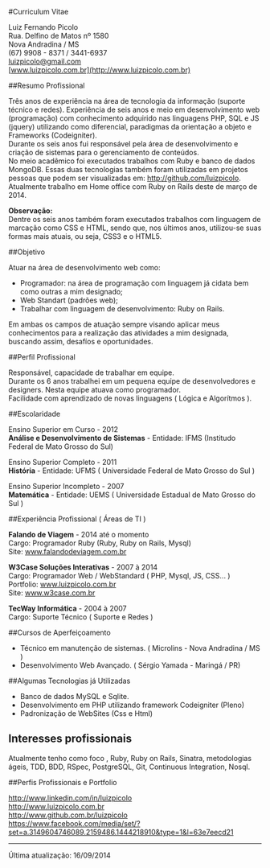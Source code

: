 #Curriculum Vitae

Luiz Fernando Picolo  
Rua. Delfino de Matos nº 1580  
Nova Andradina / MS  
(67) 9908 - 8371 / 3441-6937  
[luizpicolo@gmail.com](luizpicolo@gmail.com)  
[www.luizpicolo.com.br](http://www.luizpicolo.com.br)  	


##Resumo Profissional

Três anos de experiência na área  de tecnologia da informação (suporte técnico e redes). Experiência de seis anos e meio em desenvolvimento web (programação) com conhecimento adquirido nas linguagens PHP, SQL e JS (jquery) utilizando como diferencial, paradigmas da orientação a objeto e Frameworks (Codeigniter).   
Durante os seis anos fui responsável pela área de desenvolvimento e criação de sistemas para o gerenciamento de conteúdos.   
No meio acadêmico foi executados trabalhos com Ruby e banco de dados MongoDB. Essas duas tecnologias também foram utilizadas em projetos pessoas que podem ser visualizadas em: http://github.com/luizpicolo.  
Atualmente trabalho em Home office com Ruby on Rails deste de março de 2014.

**Observação:**   
Dentre os seis anos também foram executados trabalhos com linguagem de  marcação como CSS e HTML, sendo que, nos últimos anos, utilizou-se suas formas mais atuais, ou seja, CSS3 e o HTML5.

##Objetivo

Atuar na área de desenvolvimento web como: 

 - Programador:  na área de programação com linguagem já cidata bem como outras a mim designado; 
 - Web Standart (padrões web);
 - Trabalhar com linguagem de desenvolvimento: Ruby on Rails.

Em ambas os campos de atuação sempre visando aplicar meus conhecimentos para a realização das atividades a mim designada, buscando assim, desafíos e oportunidades.

##Perfil Profissional

Responsável, capacidade de trabalhar em equipe.   
Durante os 6 anos trabalhei em um pequena equipe de desenvolvedores e designers. Nesta equipe atuava como programador.  
Facilidade com aprendizado de novas linguagens ( Lógica e Algorítmos ).  

##Escolaridade

Ensino Superior em Curso - 2012  
**Análise e Desenvolvimento de Sistemas** - Entidade: IFMS (Institudo Federal de Mato Grosso do Sul)  

Ensino Superior Completo - 2011  
**História** - Entidade: UFMS ( Universidade Federal de Mato Grosso do Sul )    

Ensino Superior Incompleto - 2007  
**Matemática** - Entidade: UEMS ( Universidade Estadual de Mato Grosso do Sul )  

##Experiência Profissional ( Áreas de TI )

**Falando de Viagem** - 2014 até o momento  
Cargo: Programador Ruby (Ruby, Ruby on Rails, Mysql)  
Site: www.falandodeviagem.com.br  

**W3Case Soluções Interativas** - 2007 à 2014  
Cargo: Programador Web / WebStandard  ( PHP, Mysql, JS, CSS... )  
Portfolio: www.luizpicolo.com.br  
Site: www.w3case.com.br  

**TecWay Informática** - 2004 à 2007  
Cargo: Suporte Técnico ( Suporte e Redes )  

##Cursos de Aperfeiçoamento

 - Técnico em manutenção de sistemas. ( Microlins - Nova Andradina / MS )  
 - Desenvolvimento Web Avançado. ( Sérgio Yamada - Maringá / PR)  

##Algumas Tecnologias já Utilizadas

 - Banco de dados MySQL e Sqlite.
 - Desenvolvimento em PHP utilizando framework Codeigniter (Pleno)
 - Padronização de WebSites (Css e Html)

## Interesses profissionais

Atualmente tenho como foco , Ruby, Ruby on Rails, Sinatra, metodologias ágeis, TDD, BDD, RSpec, PostgreSQL, Git, Continuous Integration, Nosql. 

##Perfis Profissionais e Portfolio

http://www.linkedin.com/in/luizpicolo  
http://www.luizpicolo.com.br  
http://www.github.com.br/luizpicolo  
https://www.facebook.com/media/set/?set=a.3149604746089.2159486.1444218910&type=1&l=63e7eecd21  

***
Última atualização: 16/09/2014



